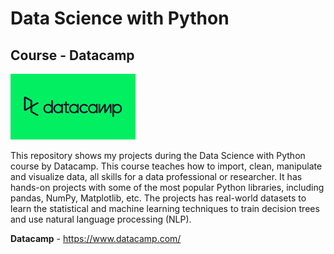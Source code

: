 # Data Science with Python
## Course - Datacamp

<img src="https://github.com/raquelcolares/data-science-with-python_Datacamp/blob/main/datacamp%20logo.png" width="200">

This repository shows my projects during the Data Science with Python course by Datacamp.
This course teaches how to import, clean, manipulate and visualize data, all skills for a data professional or researcher. It has hands-on projects with some of the most popular Python libraries, including pandas, NumPy, Matplotlib, etc. The projects has real-world datasets to learn the statistical and machine learning techniques to train decision trees and use natural language processing (NLP).




**Datacamp** - https://www.datacamp.com/


